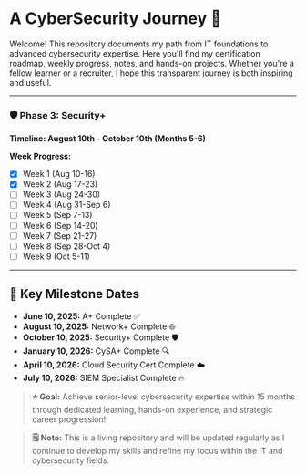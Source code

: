# A CyberSecurity Journey 🚀

Welcome! This repository documents my path from IT foundations to advanced cybersecurity expertise. Here you'll find my certification roadmap, weekly progress, notes, and hands-on projects. Whether you're a fellow learner or a recruiter, I hope this transparent journey is both inspiring and useful.

---

### 🛡️ **Phase 3: Security+** 
**Timeline: August 10th - October 10th (Months 5-6)**

**Week Progress:**
- [x] Week 1 (Aug 10-16)
- [x] Week 2 (Aug 17-23)
- [ ] Week 3 (Aug 24-30)
- [ ] Week 4 (Aug 31-Sep 6)
- [ ] Week 5 (Sep 7-13)
- [ ] Week 6 (Sep 14-20)
- [ ] Week 7 (Sep 21-27)
- [ ] Week 8 (Sep 28-Oct 4)
- [ ] Week 9 (Oct 5-11)

---

## 🎯 **Key Milestone Dates**
- **June 10, 2025:** A+ Complete ✅
- **August 10, 2025:** Network+ Complete 🌐
- **October 10, 2025:** Security+ Complete 🛡️ 
- **January 10, 2026:** CySA+ Complete 🔍
- **April 10, 2026:** Cloud Security Cert Complete ☁️
- **July 10, 2026:** SIEM Specialist Complete 🔥

> **⭐ Goal:** Achieve senior-level cybersecurity expertise within 15 months through dedicated learning, hands-on experience, and strategic career progression!

> **🗒️ Note:** This is a living repository and will be updated regularly as I continue to develop my skills and refine my focus within the IT and cybersecurity fields.
